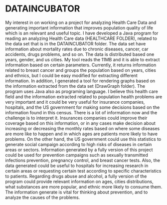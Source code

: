 # DATAINCUBATOR
My interest in on working on a project for analyzing Health Care Data and generating important information that improves population quality of life which is an relevant and useful topic.
I have developed a Java program for reading an analyzing Health Care data (HEALTHCARE FOLDER), related to the data set that is in the DATAINCUBATOR folder. The data set have information about mortality rates due to  chronic diseases, cancer, car accidents, drugs problems, and so on. The data is distributed based one years, gender, and us cities. My tool reads the 11MB and it is able to extract information based on certain parameters. Currently, it returns information related to breast cancer and groups the population based on years, cities and ethnics, but I could be easy modified for extracting different information. In addition, I generated a tool for rendering graphs based on the information extracted from the data set (DrawGraph folder). The program uses Java also as programing language.
I believe this health care field and the information extracted related to population health problems are very important and it could be very useful for insurance companies, hospitals, and the US government for making some decisions based on the information found in this census. There is a lot of information now and the challenge is to interpret it. Insurances companies could improve their coverage based on this information, or in any cases make decision about increasing or decreasing the monthly rates based on where some diseases are more like to happen and in which ages are patients more likely to have problems. On the other hand, the US government could use this statistics to generate social campaign according to high risks of diseases in certain areas or sectors. Information generated by a fully version of this project could be used for prevention campaigns such as sexually transmitted infections prevention, pregnancy control, and breast cancer tests. Also, the data generated could be useful to hospitals for increasing research in certain areas or requesting certain test according to specific characteristics to patients. 
Regarding drugs abuse and alcohol, a fully version of the program could provide relevant information on ages, cities distributions, what substances are more popular, and ethnic more likely to consume them. The information generate is vital for thinking about prevention, and to analyze the causes of the problems. 

